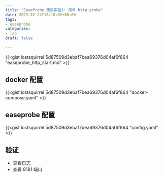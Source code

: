 ```yaml
---
title: "EaseProbe 使用实验1: 简单 http probe"
date: 2023-02-24T18:18:02+08:00
tags:
- easeprobe
categories:
- lab
draft: false

---
```


{{<gist lostsquirrel 5d87509d3ebaf7bea69376d04af6f864 "easeprobe_http_start.md" >}}

## docker 配置
{{<gist lostsquirrel 5d87509d3ebaf7bea69376d04af6f864 "docker-compose.yaml" >}}

## easeprobe 配置
{{<gist lostsquirrel 5d87509d3ebaf7bea69376d04af6f864 "config.yaml" >}}

## 验证

- 查看日志
- 查看 8181 端口